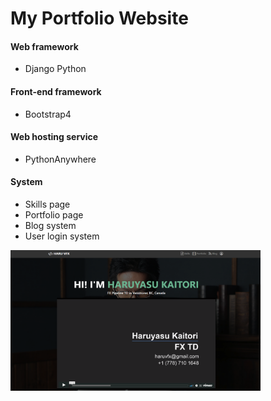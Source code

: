 # My Portfolio Website

#### Web framework
- Django Python
#### Front-end framework
- Bootstrap4
#### Web hosting service
- PythonAnywhere
#### System
- Skills page
- Portfolio page
- Blog system
- User login system

<img src="mysite.png" width="400px">
